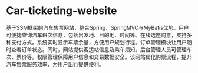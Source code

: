 # Car-ticketing-website
基于SSM框架的汽车售票网站，整合Spring、SpringMVC与MyBatis优势。用户可便捷查询汽车班次信息，包括出发地、目的地、时间等。在线选座购票，支持多种支付方式。系统实时显示车票余量，方便用户规划行程。订单管理模块让用户随时查看订单状态。同时，网站提供客运站信息及乘车须知。后台管理人员可管理车次、票价等。权限管理保障用户信息和交易数据安全。该网站优化购票流程，提升汽车售票服务效率，为用户出行提供便利。
